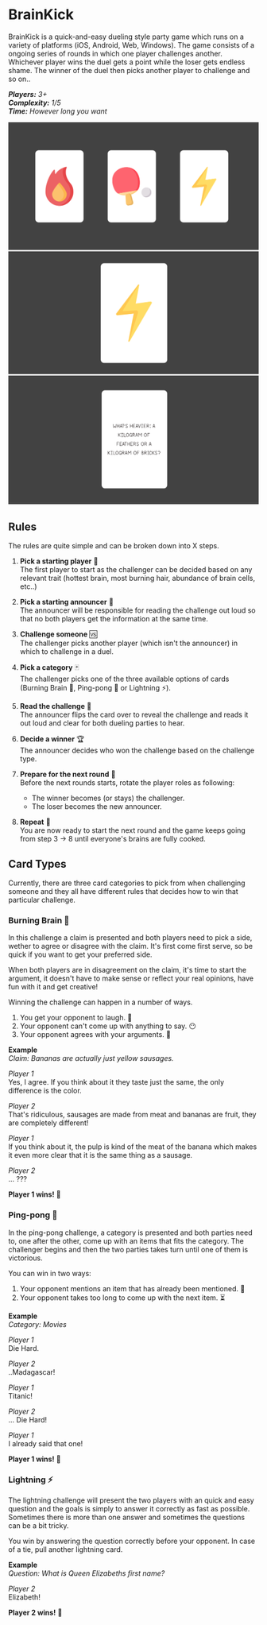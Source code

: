 # BrainKick

BrainKick is a quick-and-easy dueling style party game which runs on a variety of platforms (iOS, Android, Web, Windows). The game consists of a ongoing series of rounds in which one player challenges another. Whichever player wins the duel gets a point while the loser gets endless shame. The winner of the duel then picks another player to challenge and so on..

***Players:** 3+*\
***Complexity:** 1/5*\
***Time:** However long you want*

![BrainKick Homescreen](readme_assets/brainkick_homescreen.png)
![Lightning Card](readme_assets/brainkick_lightning_chosen.png)
![Lightning Question](readme_assets/brainkick_lightning_prompt.png)

## Rules

The rules are quite simple and can be broken down into X steps.

1. **Pick a starting player** 🙋\
The first player to start as the challenger can be decided based on any relevant trait (hottest brain, most burning hair, abundance of brain cells, etc..)

2. **Pick a starting announcer** 🎤\
The announcer will be responsible for reading the challenge out loud so that no both players get the information at the same time.

3. **Challenge someone** 🆚\
The challenger picks another player (which isn't the announcer) in which to challenge in a duel.

4. **Pick a category** 🃏\
The challenger picks one of the three available options of cards (Burning Brain 🧠, Ping-pong 🏓 or Lightning ⚡).

5. **Read the challenge** 📢\
The announcer flips the card over to reveal the challenge and reads it out loud and clear for both dueling parties to hear.

6. **Decide a winner** 🏆\
The announcer decides who won the challenge based on the challenge type.

7. **Prepare for the next round** 🔀 \
Before the next rounds starts, rotate the player roles as following:
   * The winner becomes (or stays) the challenger.
   * The loser becomes the new announcer.

8. **Repeat** 🔁\
You are now ready to start the next round and the game keeps going from step 3 → 8 until everyone's brains are fully cooked.

## Card Types
Currently, there are three card categories to pick from when challenging someone and they all have different rules that decides how to win that particular challenge.

### Burning Brain 🧠
In this challenge a claim is presented and both players need to pick a side, wether to agree or disagree with the claim. It's first come first serve, so be quick if you want to get your preferred side.

When both players are in disagreement on the claim, it's time to start the argument, it doesn't have to make sense or reflect your real opinions, have fun with it and get creative!

Winning the challenge can happen in a number of ways.
1. You get your opponent to laugh. 🤣
2. Your opponent can't come up with anything to say. 😶
3. Your opponent agrees with your arguments. 🤯

**Example**\
*Claim: Bananas are actually just yellow sausages.*

*Player 1*\
Yes, I agree. If you think about it they taste just the same, the only difference is the color.

*Player 2*\
That's ridiculous, sausages are made from meat and bananas are fruit, they are completely different!

*Player 1*\
If you think about it, the pulp is kind of the meat of the banana which makes it even more clear that it is the same thing as a sausage.

*Player 2*\
... ???

**Player 1 wins!** 👑

### Ping-pong 🏓
In the ping-pong challenge, a category is presented and both parties need to, one after the other, come up with an items that fits the category. The challenger begins and then the two parties takes turn until one of them is victorious.

You can win in two ways:
1. Your opponent mentions an item that has already been mentioned. 🔁
2. Your opponent takes too long to come up with the next item. ⏳

**Example**\
*Category: Movies*

*Player 1*\
Die Hard.

*Player 2*\
..Madagascar!

*Player 1*\
Titanic!

*Player 2*\
... Die Hard!

*Player 1*\
I already said that one!

**Player 1 wins!** 👑

### Lightning ⚡
The lightning challenge will present the two players with an quick and easy question and the goals is simply to answer it correctly as fast as possible. Sometimes there is more than one answer and sometimes the questions can be a bit tricky.

You win by answering the question correctly before your opponent. In case of a tie, pull another lightning card.

**Example**\
*Question: What is Queen Elizabeths first name?*

*Player 2*\
Elizabeth!

**Player 2 wins!** 👑
